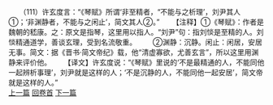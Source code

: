 　　（111）许玄度言：“《琴赋》所谓‘非至精者，“不能与之析理’，刘尹其人①；‘非渊静者，不能与之闲止’，简文其人②。”
　　【注释】①《琴赋》：作者是魏朝的嵇康。之：原文是指琴，这里用以指人。“刘尹”句：指刘惔是至精的人。刘惔精通道学，善谈玄理，受到名流敬重。
　　②渊静：沉静。闲止：闲居，安居无事。简文：据《晋书·简文帝纪》载，他“清虚寡欲，尤善玄言”，所以这里用渊静来评价他。
　　【译文】许玄度说：“《琴赋》里说的‘不是最精通的人，不能同他一起辨析事理’，刘尹就是这样的人；‘不是沉静的人，不能同他一起安居’，简文帝就是这样的人。”
<br>[上一篇](08_110) [回卷首](08_000) [下一篇](08_112)
